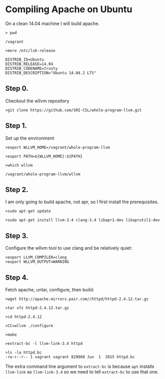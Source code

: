 # Compiling Apache on Ubuntu


On a clean 14.04 machine I will build apache.

```
> pwd

/vagrant

>more /etc/lsb-release

DISTRIB_ID=Ubuntu
DISTRIB_RELEASE=14.04
DISTRIB_CODENAME=trusty
DISTRIB_DESCRIPTION="Ubuntu 14.04.2 LTS"
```


## Step 0.

Checkout the wllvm repository

```
>git clone https://github.com/SRI-CSL/whole-program-llvm.git
```

## Step 1.

Set up the environment 

```
>export WLLVM_HOME=/vagrant/whole-program-llvm

>export PATH=${WLLVM_HOME}:${PATH}

>which wllvm

/vagrant/whole-program-llvm/wllvm
```

## Step 2.

I am only going to build apache, not apr, so I first install the prerequisites.

```
>sudo apt-get update

>sudo apt-get install llvm-3.4 clang-3.4 libapr1-dev libaprutil1-dev

```

## Step 3.

  Configure the wllvm tool to use clang and be relatively quiet:

```
>export LLVM_COMPILER=clang
>export WLLVM_OUTPUT=WARNING
```

## Step 4.

 Fetch apache, untar, configure, then build:

```
>wget http://apache.mirrors.pair.com//httpd/httpd-2.4.12.tar.gz

>tar xfz httpd-2.4.12.tar.gz

>cd httpd-2.4.12

>CC=wllvm ./configure

>make

>extract-bc -l llvm-link-3.4 httpd

>ls -la httpd.bc
-rw-r--r-- 1 vagrant vagrant 829960 Jun  1  2015 httpd.bc
```

The extra command line argument to `extract-bc` is because `apt`
installs `llvm-link` as `llvm-link-3.4` so we need to tell `extract-bc`
to use that one.